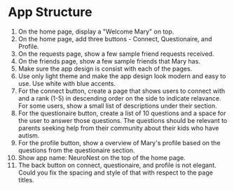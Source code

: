 # App Structure

1. On the home page, display a "Welcome Mary" on top.
2. On the home page, add three buttons - Connect, Questionaire, and Profile.
3. On the requests page, show a few sample friend requests received.
4. On the friends page, show a few sample friends that Mary has.
5. Make sure the app design is consist with each of the pages.
6. Use only light theme and make the app design look modern and easy to use. Use white with blue accents.
7. For the connect button, create a page that shows users to connect with and a rank (1-5) in descending order on the side to indicate relavance. For some users, show a small list of descriptions under their section.
8. For the questionaire button, create a list of 10 questions and a space for the user to answer those questions. The questions should be relevant to parents seeking help from their community about their kids who have autism.
9. For the profile button, show a overview of Mary's profile based on the questions from the questionaire section.
10. Show app name: NeuroNest on the top of the home page. 
11. The back button on connect, questionaire, and profile is not elegant. Could you fix the spacing and style of that with respect to the page titles.